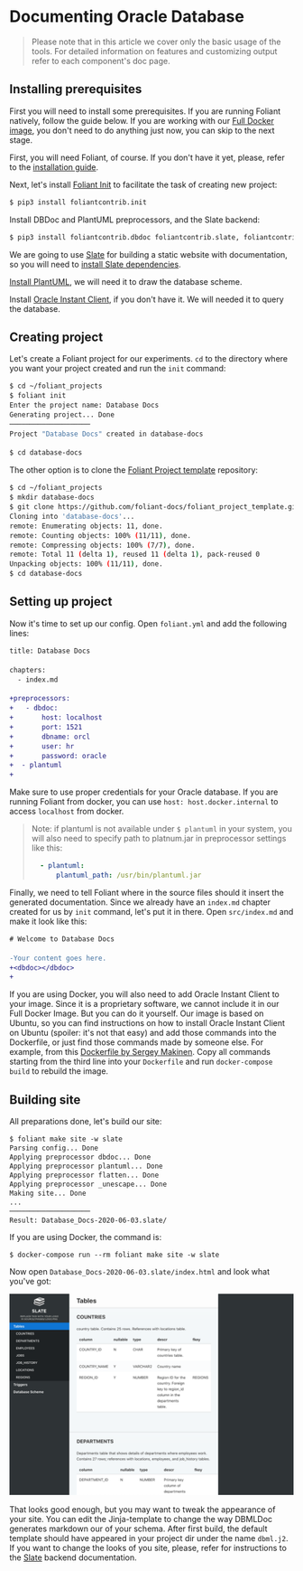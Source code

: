 # Documenting Oracle Database

> Please note that in this article we cover only the basic usage of the tools. For detailed information on features and customizing output refer to each component's doc page.


## Installing prerequisites

First you will need to install some prerequisites. If you are running Foliant natively, follow the guide below. If you are working with our [Full Docker image](../full_docker.md), you don't need to do anything just now, you can skip to the next stage.

First, you will need Foliant, of course. If you don't have it yet, please, refer to the [installation guide](https://foliant-docs.github.io/docs/installation/).

Next, let's install [Foliant Init](https://github.com/foliant-docs/foliantcontrib.init/) to facilitate the task of creating new project:

```bash
$ pip3 install foliantcontrib.init
```

Install DBDoc and PlantUML preprocessors, and the Slate backend:

```bash
$ pip3 install foliantcontrib.dbdoc foliantcontrib.slate, foliantcontrib.plantuml
```

We are going to use [Slate](https://github.com/slatedocs/slate) for building a static website with documentation, so you will need to [install Slate dependencies](https://github.com/slatedocs/slate/wiki/Using-Slate-Natively).

[Install PlantUML](https://plantuml.com/ru/starting), we will need it to draw the database scheme.

Install [Oracle Instant Client](https://www.oracle.com/database/technologies/instant-client.html), if you don't have it. We will needed it to query the database.

## Creating project

Let's create a Foliant project for our experiments. `cd` to the directory where you want your project created and run the `init` command:

```bash
$ cd ~/foliant_projects
$ foliant init
Enter the project name: Database Docs
Generating project... Done
────────────────────
Project "Database Docs" created in database-docs

$ cd database-docs
```

The other option is to clone the [Foliant Project template](https://github.com/foliant-docs/foliant_project_template) repository:

```bash
$ cd ~/foliant_projects
$ mkdir database-docs
$ git clone https://github.com/foliant-docs/foliant_project_template.git database-docs
Cloning into 'database-docs'...
remote: Enumerating objects: 11, done.
remote: Counting objects: 100% (11/11), done.
remote: Compressing objects: 100% (7/7), done.
remote: Total 11 (delta 1), reused 11 (delta 1), pack-reused 0
Unpacking objects: 100% (11/11), done.
$ cd database-docs
```

## Setting up project

Now it's time to set up our config. Open `foliant.yml` and add the following lines:

```diff
title: Database Docs

chapters:
  - index.md

+preprocessors:
+   - dbdoc:
+       host: localhost
+       port: 1521
+       dbname: orcl
+       user: hr
+       password: oracle
+  - plantuml
+
```

Make sure to use proper credentials for your Oracle database. If you are running Foliant from docker, you can use `host: host.docker.internal` to access `localhost` from docker.

> Note: if plantuml is not available under `$ plantuml` in your system, you will also need to specify path to platnum.jar in preprocessor settings like this:
> ```yaml
>   - plantuml:
>       plantuml_path: /usr/bin/plantuml.jar
> ```

Finally, we need to tell Foliant where in the source files should it insert the generated documentation. Since we already have an `index.md` chapter created for us by `init` command, let's put it in there. Open `src/index.md` and make it look like this:

```diff
# Welcome to Database Docs

-Your content goes here.
+<dbdoc></dbdoc>
+
```

If you are using Docker, you will also need to add Oracle Instant Client to your image. Since it is a proprietary software, we cannot include it in our Full Docker Image. But you can do it yourself. Our image is based on Ubuntu, so you can find instructions on how to install Oracle Instant Client on Ubuntu (spoiler: it's not that easy) and add those commands into the Dockerfile, or just find those commands made by someone else. For example, from this [Dockerfile by Sergey Makinen](https://github.com/sergeymakinen/docker-oracle-instant-client/blob/master/12.2/Dockerfile). Copy all commands starting from the third line into your `Dockerfile` and run `docker-compose build` to rebuild the image.

## Building site

All preparations done, let's build our site:

```
$ foliant make site -w slate
Parsing config... Done
Applying preprocessor dbdoc... Done
Applying preprocessor plantuml... Done
Applying preprocessor flatten... Done
Applying preprocessor _unescape... Done
Making site... Done
...
────────────────────
Result: Database_Docs-2020-06-03.slate/
```

If you are using Docker, the command is:

```
$ docker-compose run --rm foliant make site -w slate
```

Now open `Database_Docs-2020-06-03.slate/index.html` and look what you've got:

![](img/oracle.png)

That looks good enough, but you may want to tweak the appearance of your site. You can edit the Jinja-template to change the way DBMLDoc generates markdown our of your schema. After first build, the default template should have appeared in your project dir under the name `dbml.j2`. If you want to change the looks of you site, please, refer for instructions to the [Slate](https://foliant-docs.github.io/docs/backends/slate/) backend documentation.
